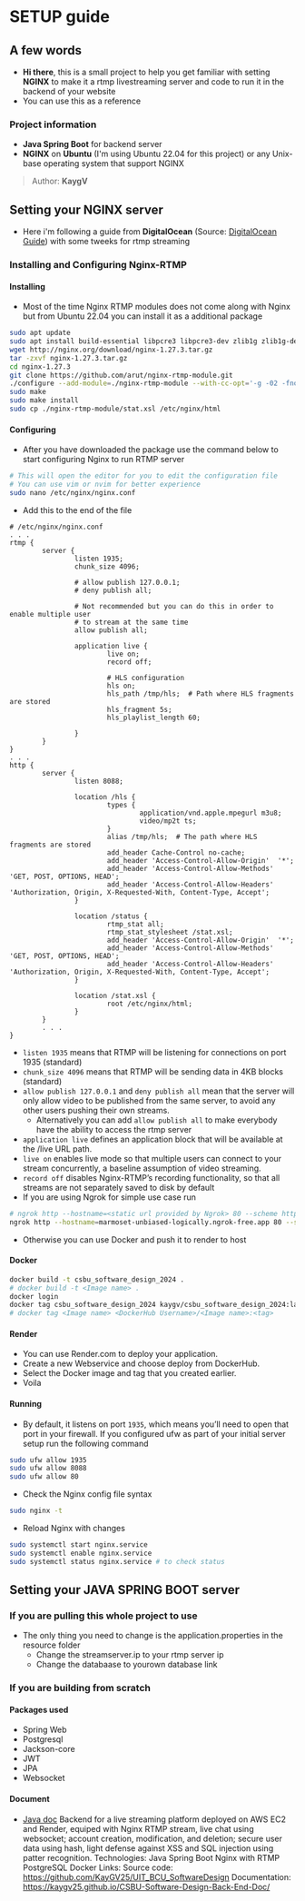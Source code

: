 # SETUP guide
## A few words
- **Hi there**, this is a small project to help you get familiar with setting **NGINX** to make it a rtmp livestreaming server and code to run it in the backend of your website
- You can use this as a reference
### Project information
- **Java Spring Boot** for backend server
- **NGINX** on **Ubuntu** (I'm using Ubuntu 22.04 for this project) or any Unix-base operating system that support NGINX 
> Author: **KaygV**

## Setting your NGINX server
- Here i'm following a guide from **DigitalOcean** (Source: [DigitalOcean Guide](https://www.digitalocean.com/community/tutorials/how-to-set-up-a-video-streaming-server-using-nginx-rtmp-on-ubuntu-20-04)) with some tweeks for rtmp streaming
### Installing and Configuring Nginx-RTMP
#### Installing
- Most of the time Nginx RTMP modules does not come along with Nginx but from Ubuntu 22.04 you can install it as a additional package 
```bash
sudo apt update
sudo apt install build-essential libpcre3 libpcre3-dev zlib1g zlib1g-dev libssl-dev libgeoip-dev libxslt1-dev libgd-dev libperl-dev libaio-dev libxml2-dev libexpat1-dev libmailutils-dev
wget http://nginx.org/download/nginx-1.27.3.tar.gz
tar -zxvf nginx-1.27.3.tar.gz
cd nginx-1.27.3
git clone https://github.com/arut/nginx-rtmp-module.git
./configure --add-module=./nginx-rtmp-module --with-cc-opt='-g -02 -fno-omit-frame-pointer -mno-omit-leaf-frame-pointer -ffile-prefix-map=/build/nginx-D1MnQR/nginx-1.24.0. -flto auto -ffat-lto-objects -fstack-protector-strong -fstack-clash-protection -Wformat -Werror-format-security -fcf-protection -fdebug-prefix-map-/build/nginx-DlMnQR/ngin x-1.24.0=/usr/src/nginx-1.24.0-2ubuntu7.1 -fPIC -Wdate-time -D_FORTIFY_SOURCE=3' --with-ld-opt='-Wl,-Bsymbolic-functions -flto-auto -ffat-lto-objects -Wl,-z, rel ro -Wl,-z, now -fPIC' --prefix=/usr/share/nginx --conf-path=/etc/nginx/nginx.conf --http-log-path=/var/log/nginx/access.log --error-log-path-stderr --lock-path=/var/lock/nginx.lock --pid-path=/run/nginx.pid --modules-path=/usr/lib/nginx/modules --http-client-body-temp-path=/var/lib/nginx/body --http-fastcgi-temp-path=/var/lib/nginx/fastcgi --http-proxy-temp-path=/var/lib/nginx/proxy --http-scgi-temp-path=/var/lib/nginx/scgi --http-uwsgi-temp-path=/var/lib/nginx/uwsgi --with-compat --with-debug--with-pcre-jit --with-http_ssl_module --with-http_stub_status_module --with-http_realip_module --with-http_auth_request_module --with-http_v2_module --with-http_dav_module --with-http_slice_module --with-threads --with-http_addition_module --with-http_flv_module --with-http_gunzip_module --with-http_gzip_static_module --with-http_mp4_module --with-http_random_index_module --with-http_secure_link_module --with-http_sub_module --with-mail_ssl_module --with-stream_ssl_module --with-stream_ssl_preread_module --with-stream_realip_module --with-http_geoip_module=dynamic --with-http_image_filter_module=dynamic --with-http_perl_module=dynamic --with-http_xslt_module-dynamic --with-mail-dynamic --with-stream-dynamic --with-stream_geoip_module-dynamic --prefix=/etc/nginx
sudo make
sudo make install
sudo cp ./nginx-rtmp-module/stat.xsl /etc/nginx/html
```
#### Configuring
- After you have downloaded the package use the command below to start configuring Nginx to run RTMP server 
```bash
# This will open the editor for you to edit the configuration file
# You can use vim or nvim for better experience
sudo nano /etc/nginx/nginx.conf
```
- Add this to the end of the file
```apacheconf 
# /etc/nginx/nginx.conf
. . .
rtmp {
        server {
                listen 1935;
                chunk_size 4096;

                # allow publish 127.0.0.1;
                # deny publish all;

                # Not recommended but you can do this in order to enable multiple user 
                # to stream at the same time
                allow publish all;

                application live {
                        live on;
                        record off;

                        # HLS configuration
                        hls on;
                        hls_path /tmp/hls;  # Path where HLS fragments are stored
                        hls_fragment 5s;
                        hls_playlist_length 60;

                }
        }
}
. . .
http {
        server {
                listen 8088;

                location /hls {
                        types {
                                application/vnd.apple.mpegurl m3u8;
                                video/mp2t ts;
                        }
                        alias /tmp/hls;  # The path where HLS fragments are stored
                        add_header Cache-Control no-cache;
                        add_header 'Access-Control-Allow-Origin'  '*';
                        add_header 'Access-Control-Allow-Methods' 'GET, POST, OPTIONS, HEAD';
                        add_header 'Access-Control-Allow-Headers' 'Authorization, Origin, X-Requested-With, Content-Type, Accept';
                }
                
                location /status {
                        rtmp_stat all;
                        rtmp_stat_stylesheet /stat.xsl;
                        add_header 'Access-Control-Allow-Origin'  '*';
                        add_header 'Access-Control-Allow-Methods' 'GET, POST, OPTIONS, HEAD';
                        add_header 'Access-Control-Allow-Headers' 'Authorization, Origin, X-Requested-With, Content-Type, Accept';
                }

                location /stat.xsl {
                        root /etc/nginx/html;
                }
        }
        . . .
}
```
- `listen 1935` means that RTMP will be listening for connections on port 1935 (standard)
- `chunk_size 4096` means that RTMP will be sending data in 4KB blocks (standard)
- `allow publish 127.0.0.1` and `deny publish all` mean that the server will only allow video to be published from the same server, to avoid any other users pushing their own streams.
    - Alternatively you can add `allow publish all` to make everybody have the ability to access the rtmp server
- `application live` defines an application block that will be available at the /live URL path.
- `live on` enables live mode so that multiple users can connect to your stream concurrently, a baseline assumption of video streaming.
- `record off` disables Nginx-RTMP’s recording functionality, so that all streams are not separately saved to disk by default
- If you are using Ngrok for simple use case run 
```bash
# ngrok http --hostname=<static url provided by Ngrok> 80 --scheme http
ngrok http --hostname=marmoset-unbiased-logically.ngrok-free.app 80 --scheme http,https
```
- Otherwise you can use Docker and push it to render to host
#### Docker
```bash
docker build -t csbu_software_design_2024 .
# docker build -t <Image name> .
docker login
docker tag csbu_software_design_2024 kaygv/csbu_software_design_2024:latest 
# docker tag <Image name> <DockerHub Username>/<Image name>:<tag> 
```
#### Render
- You can use Render.com to deploy your application.
- Create a new Webservice and choose deploy from DockerHub.
- Select the Docker image and tag that you created earlier.
- Voila
#### Running
- By default, it listens on port `1935`, which means you’ll need to open that port in your firewall. If you configured ufw as part of your initial server setup run the following command
```bash
sudo ufw allow 1935
sudo ufw allow 8088
sudo ufw allow 80
```
- Check the Nginx config file syntax
```bash
sudo nginx -t
```
- Reload Nginx with changes
```bash
sudo systemctl start nginx.service
sudo systemctl enable nginx.service
sudo systemctl status nginx.service # to check status
```

## Setting your JAVA SPRING BOOT server
### If you are pulling this whole project to use
- The only thing you need to change is the application.properties in the resource folder
    - Change the streamserver.ip to your rtmp server ip
    - Change the databaase to yourown database link
    
### If you are building from scratch
#### Packages used
- Spring Web
- Postgresql
- Jackson-core
- JWT
- JPA
- Websocket
#### Document
- [Java doc](https://kaygv25.github.io/CSBU-Software-Design-Back-End-Doc/)
Backend for a live streaming platform deployed on AWS EC2 and Render, equiped with Nginx RTMP stream, live chat using websocket; account creation, modification, and deletion; secure user data using hash, light defense against XSS and SQL injection using patter recognition.
Technologies:
Java Spring Boot
Nginx with RTMP
PostgreSQL
Docker
Links:
Source code: https://github.com/KayGV25/UIT_BCU_SoftwareDesign
Documentation: https://kaygv25.github.io/CSBU-Software-Design-Back-End-Doc/